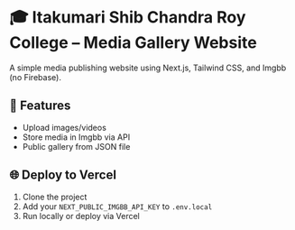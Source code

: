 # 🎓 Itakumari Shib Chandra Roy College – Media Gallery Website

A simple media publishing website using Next.js, Tailwind CSS, and Imgbb (no Firebase).

## 🚀 Features
- Upload images/videos
- Store media in Imgbb via API
- Public gallery from JSON file

## 🌐 Deploy to Vercel
1. Clone the project
2. Add your `NEXT_PUBLIC_IMGBB_API_KEY` to `.env.local`
3. Run locally or deploy via Vercel